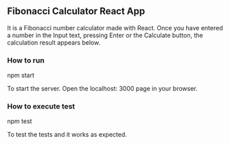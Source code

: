 ## Fibonacci Calculator React App

It is a Fibonacci number calculator made with React. Once you have entered a number in the Input text, pressing Enter or the Calculate button, the calculation result appears below.

### How to run

npm start

To start the server. Open the localhost: 3000 page in your browser.

### How to execute test

npm test

To test the tests and it works as expected.
